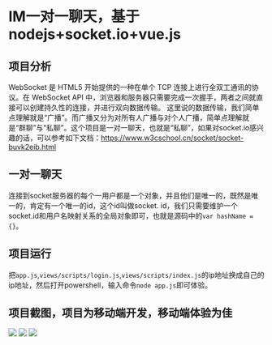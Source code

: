 # IM一对一聊天，基于nodejs+socket.io+vue.js
## 项目分析
WebSocket 是 HTML5 开始提供的一种在单个 TCP 连接上进行全双工通讯的协议。在 WebSocket API 中，浏览器和服务器只需要完成一次握手，两者之间就直接可以创建持久性的连接，并进行双向数据传输。
这里说的数据传输，我们简单点理解就是“广播”。而广播又分为对所有人广播与对个人广播，简单点理解就是“群聊”与“私聊”。这个项目是一对一聊天，也就是“私聊”，如果对socket.io感兴趣的话，可以参考如下文档：https://www.w3cschool.cn/socket/socket-buvk2eib.html
## 一对一聊天
连接到socket服务器的每个一用户都是一个对象，并且他们是唯一的，既然是唯一的，肯定有一个唯一的id，这个id叫做socket.
id，我们只需要维护一个socket.id和用户名映射关系的全局对象即可，也就是源码中的`var hashName = {}`。
## 项目运行
把`app.js`,`views/scripts/login.js`,`views/scripts/index.js`的ip地址换成自己的ip地址，然后打开powershell，输入命令`node app.js`即可体验。
## 项目截图，项目为移动端开发，移动端体验为佳
![](https://images.gitee.com/uploads/images/2020/0808/102845_1d63b14d_7392036.png)
![](https://images.gitee.com/uploads/images/2020/0808/102845_d19667b5_7392036.png)
![](https://images.gitee.com/uploads/images/2020/0808/102845_c085df56_7392036.png)
